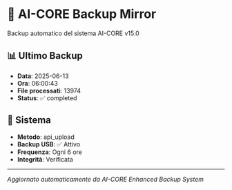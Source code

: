 # 🧬 AI-CORE Backup Mirror

Backup automatico del sistema AI-CORE v15.0

## 📊 Ultimo Backup
- **Data**: 2025-06-13
- **Ora**: 06:00:43
- **File processati**: 13974
- **Status**: ✅ completed

## 🎯 Sistema
- **Metodo**: api_upload
- **Backup USB**: ✅ Attivo
- **Frequenza**: Ogni 6 ore
- **Integrità**: Verificata

---
*Aggiornato automaticamente da AI-CORE Enhanced Backup System*
